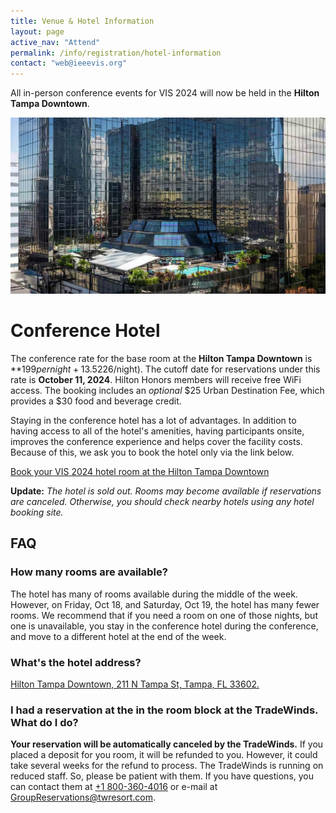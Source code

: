 ```yaml
---
title: Venue & Hotel Information
layout: page
active_nav: "Attend"
permalink: /info/registration/hotel-information
contact: "web@ieeevis.org"
---
```



All in-person conference events for VIS 2024 will now be held in the **Hilton Tampa Downtown**.

<p>
  <img src="assets/photos/hilton/outdoor.jpg" />
</p>


# Conference Hotel

The conference rate for the base room at the **Hilton Tampa Downtown** is **$199 per night + 13.5% tax** (~$226/night). The cutoff date for reservations under this rate is **October 11, 2024**. Hilton Honors members will receive free WiFi access. The booking includes an _optional_ $25 Urban Destination Fee, which provides a $30 food and beverage credit.

Staying in the conference hotel has a lot of advantages. In addition to having access to all of the hotel's amenities, having participants onsite, improves the conference experience and helps cover the facility costs. Because of this, we ask you to book the hotel only via the link below.

<a href="https://book.passkey.com/go/IEEE1024" class="button" target="new_window">Book your VIS 2024 hotel room at the Hilton Tampa Downtown</a>

**Update:** _The hotel is sold out. Rooms may become available if reservations are canceled. Otherwise, you should check nearby hotels using any hotel booking site._


## FAQ

### How many rooms are available?

The hotel has many of rooms available during the middle of the week. However, on Friday, Oct 18, and Saturday, Oct 19, the hotel has many fewer rooms. We recommend that if you need a room on one of those nights, but one is unavailable, you stay in the conference hotel during the conference, and move to a different hotel at the end of the week.

### What's the hotel address?

<a href = "https://maps.app.goo.gl/ZBNKM8ab5A8eWUEVA">Hilton Tampa Downtown, 211 N Tampa St, Tampa, FL 33602.</a>

### I had a reservation at the in the room block at the TradeWinds. What do I do?

**Your reservation will be automatically canceled by the TradeWinds.** If you placed a deposit for you room, it will be refunded to you. However, it could take several weeks for the refund to process. The TradeWinds is running on reduced staff. So, please be patient with them. If you have questions, you can contact them at <a href="tel:+1800-360-4016">+1 800-360-4016</a> or e-mail at <a href="mailto:GroupReservations@twresort.com">GroupReservations@twresort.com</a>.

